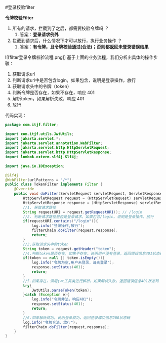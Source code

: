 #登录校验filter

**令牌校验Filter**

1. 所有的请求，拦截到了之后，都需要校验令牌吗 ？
    1. 答案：**登录请求例外**
2. 拦截到请求后，什么情况下才可以放行，执行业务操作 ？
    1. 答案：**有令牌，且令牌校验通过(合法)；否则都返回未登录错误结果**

![[filter登录令牌校验流程.png]]
基于上面的业务流程，我们分析出具体的操作步骤：
1. 获取请求url
2. 判断请求url中是否包含login，如果包含，说明是登录操作，放行
3. 获取请求头中的令牌（token）
4. 判断令牌是否存在，如果不存在，响应 401
5. 解析token，如果解析失败，响应 401
6. 放行

代码实现：
```java
package com.itjf.filter;  
  
import com.itjf.utils.JwtUtils;  
import jakarta.servlet.*;  
import jakarta.servlet.annotation.WebFilter;  
import jakarta.servlet.http.HttpServletRequest;  
import jakarta.servlet.http.HttpServletResponse;  
import lombok.extern.slf4j.Slf4j;  
  
import java.io.IOException;  
  
@Slf4j  
@WebFilter(urlPatterns = "/*")  
public class TokenFilter implements Filter {  
    @Override  
    public void doFilter(ServletRequest servletRequest, ServletResponse servletResponse, FilterChain filterChain) throws IOException, ServletException {  
        HttpServletRequest request = (HttpServletRequest) servletRequest;  
        HttpServletResponse response = (HttpServletResponse) servletResponse;  
        //1. 获取请求路径  
        String requestURI = request.getRequestURI(); // /login  
        //2. 判断请求路径是否是登录请求，如果包含/login。说明是登录操作，放行  
        if(requestURI.contains("/login")){  
            log.info("登录操作,放行");  
            filterChain.doFilter(request,response);  
            return;  
        }  
        //3.获取请求头中的token  
        String token = request.getHeader("token");  
        //4.判断token是否存在，如果不存在，说明用户没有登录，返回错误信息401状态码  
        if(token == null || token.isEmpty()){  
            log.info("令牌为空,用户未登录，请先登录");  
            response.setStatus(401);  
            return;  
        }  
        //5.如果存在，调用jwt工具类进行解析，如果解析失败，返回错误信息401状态码  
        try{  
            JwtUtils.parseToken(token);  
        }catch (Exception e){  
            log.info("令牌非法，响应401");  
            response.setStatus(401);  
            return;  
        }  
        //6.如果解析成功，说明登录成功，返回登录成功信息200状态码  
        log.info("令牌合法，放行");  
        filterChain.doFilter(request,response);  
    }  
}
```